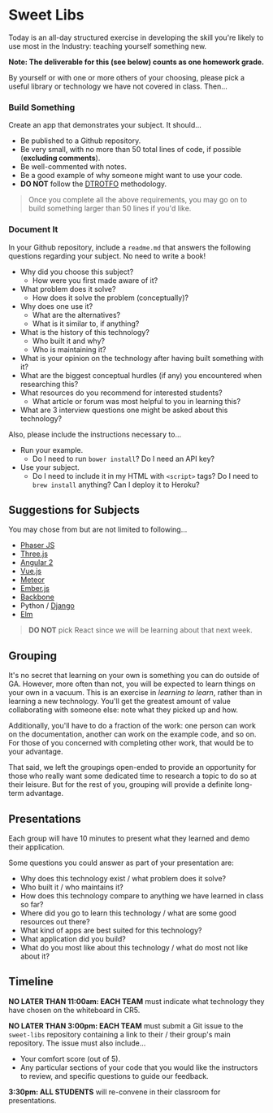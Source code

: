 # Sweet Libs

Today is an all-day structured exercise in developing the skill you're likely to use most in the Industry: teaching yourself something new.

**Note: The deliverable for this (see below) counts as one homework grade.**

By yourself or with one or more others of your choosing, please pick a useful library or technology we have not covered in class. Then...

### Build Something

Create an app that demonstrates your subject. It should...
- Be published to a Github repository.
- Be very small, with no more than 50 total lines of code, if possible (**excluding comments**).
- Be well-commented with notes.
- Be a good example of why someone might want to use your code.
- **DO NOT** follow the [DTROTFO](https://i.imgur.com/RadSf.jpg) methodology.

> Once you complete all the above requirements, you may go on to build something larger than 50 lines if you'd like.

### Document It

In your Github repository, include a `readme.md` that answers the following questions regarding your subject. No need to write a book!

- Why did you choose this subject?
  - How were you first made aware of it?
- What problem does it solve?
  - How does it solve the problem (conceptually)?
- Why does one use it?
  - What are the alternatives?
  - What is it similar to, if anything?
- What is the history of this technology?
  - Who built it and why?
  - Who is maintaining it?
- What is your opinion on the technology after having built something with it?
- What are the biggest conceptual hurdles (if any) you encountered when researching this?
- What resources do you recommend for interested students?
  - What article or forum was most helpful to you in learning this?
- What are 3 interview questions one might be asked about this technology?

Also, please include the instructions necessary to...

- Run your example.
  - Do I need to run `bower install`? Do I need an API key?
- Use your subject.
  - Do I need to include it in my HTML with `<script>` tags? Do I need to `brew install` anything? Can I deploy it to Heroku?

## Suggestions for Subjects

You may chose from but are not limited to following...

- [Phaser JS](http://phaser.io/)
- [Three.js](http://threejs.org/)
- [Angular 2](https://angular.io/)
- [Vue.js](https://vuejs.org/)
- [Meteor](https://www.meteor.com/)
- [Ember.js](http://emberjs.com/)
- [Backbone](http://backbonejs.org/)
- Python / [Django](https://www.djangoproject.com/)
- [Elm](http://elm-lang.org/)

> **DO NOT** pick React since we will be learning about that next week.

## Grouping

It's no secret that learning on your own is something you can do outside of GA. However, more often than not, you will be expected to learn things on your own in a vacuum. This is an exercise in *learning to learn*, rather than in learning a new technology. You'll get the greatest amount of value collaborating with someone else: note what they picked up and how.

Additionally, you'll have to do a fraction of the work: one person can work on the documentation, another can work on the example code, and so on. For those of you concerned with completing other work, that would be to your advantage.

That said, we left the groupings open-ended to provide an opportunity for those who really want some dedicated time to research a topic to do so at their leisure. But for the rest of you, grouping will provide a definite long-term advantage.

## Presentations

Each group will have 10 minutes to present what they learned and demo their application.

Some questions you could answer as part of your presentation are:

- Why does this technology exist / what problem does it solve?
- Who built it / who maintains it?
- How does this technology compare to anything we have learned in class so far?
- Where did you go to learn this technology / what are some good resources out there?
- What kind of apps are best suited for this technology?
- What application did you build?
- What do you most like about this technology / what do most not like about it?

## Timeline

**NO LATER THAN 11:00am: EACH TEAM** must indicate what technology they have chosen on the whiteboard in CR5.

**NO LATER THAN 3:00pm: EACH TEAM** must submit a Git issue to the `sweet-libs` repository containing a link to their / their group's main repository. The issue must also include...

- Your comfort score (out of 5).
- Any particular sections of your code that you would like the instructors to review, and specific questions to guide our feedback.

**3:30pm: ALL STUDENTS** will re-convene in their classroom for presentations.
